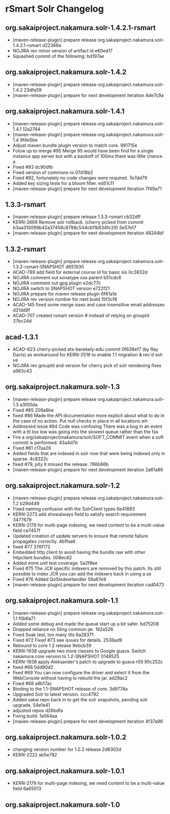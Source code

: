 rSmart Solr Changelog
=====================

org.sakaiproject.nakamura.solr-1.4.2.1-rsmart
---------------------------------------------
* [maven-release-plugin] prepare release org.sakaiproject.nakamura.solr-1.4.2.1-rsmart d22366e
* NOJIRA rev minor version of artifact id e60ed17
* Squashed commit of the following: bd197ae

org.sakaiproject.nakamura.solr-1.4.2
------------------------------------
* [maven-release-plugin] prepare release org.sakaiproject.nakamura.solr-1.4.2 23dfa59
* [maven-release-plugin] prepare for next development iteration 4de7c9a

org.sakaiproject.nakamura.solr-1.4.1
------------------------------------
* [maven-release-plugin] prepare release org.sakaiproject.nakamura.solr-1.4.1 12a2744
* [maven-release-plugin] prepare release org.sakaiproject.nakamura.solr-1.4 9f4e5be
* Adjust maven bundle plugin version to match core. 991715e
* Folow up to merge #95 Merge 95 would have been find for a single instance app server but with a backoff of 100ms there was little chance a
* Fixed #93 dc90dfb
* Fixed version of commons-io 07d18b2
* Fixed #92, fortunately no code changes were required. 7e7dd79
* Added key sizing tests for a bloom filter. ed51c11
* [maven-release-plugin] prepare for next development iteration 7f49a71

1.3.3-rsmart
------------
* [maven-release-plugin] prepare release 1.3.3-rsmart cb32dff
* KERN-2669 Remove solr rollback. (cherry picked from commit b3aa310099b42a37458c8788c544cb11b834fc29) 5e57e17
* [maven-release-plugin] prepare for next development iteration 48244bf

1.3.2-rsmart
------------
* [maven-release-plugin] prepare release org.sakaiproject.nakamura.solr-1.3.2-rsmart-SNAPSHOT d651930
* ACAD-789 add field for external course id for basic sis 0c3832d
* NOJIRA comment out sonatype oss parent b51cdc8
* NOJIRA comment out gpg plugin e2dc77c
* NOJIRA switch to SNAPSHOT version e722f21
* NOJIRA prepare for maven release plugin 6f61a1e
* NOJIRA rev version number for next build 15f3cf8
* ACAD-145 fixed some merge isses and case insensitive email addresses d31dd9f
* ACAD-707 created rsmart version # instead of relying on groupId 37bc24d

acad-1.3.1
----------
* ACAD-623 cherry-picked ets-berekely-edu commit 0f638ef7 (by Ray Davis) as workaround for KERN-2516 to enable 1.1 migration & rev'd solr ve
* NOJIRA rev groupId and version for cherry pick of solr reindexing fixes a983c43

org.sakaiproject.nakamura.solr-1.3
----------------------------------
* [maven-release-plugin] prepare release  org.sakaiproject.nakamura.solr-1.3 a3f00da
* Fixed #85 209a8be
* fixed #86 Made the API documentation more explicit about what to do in the case of no action. Put null checks in place in all locations wh
* Addressed issue #84 Code was confusing There was a bug in an event with a ttl too low was going into the slowest queue rather than the fas
* Fire a org/sakaiproject/nakamura/solr/SOFT_COMMIT event when a soft commit is performed. 43a4d7b
* Fixed #81 c17aa26
* Added fields that are indexed in solr now that were being indexed only in sparse. 4c8322c
* fixed #79, pity it missed the release. 766b86b
* [maven-release-plugin] prepare for next development iteration 2a61a86

org.sakaiproject.nakamura.solr-1.2
----------------------------------
* [maven-release-plugin] prepare release org.sakaiproject.nakamura.solr-1.2 b29d449
* Fixed naming confusion with the SolrClient types 6e41893
* KERN-2273 add showalways field to satisfy search requirement 3477679
* KERN-2179 for multi-page indexing, we need content to be a multi-value field ce7457f
* Updated creation of update servers to ensure that remote failure propagates correctly. 4b1faa6
* fixed #77 376f172
* Embedded http client to avoid having the bundle raw with other httpclient bundles. 008ec62
* Added more unit test coverage. 5a2f8ee
* Fixed #75 The JCR specific indexers are removed by this patch. Its still possible to index JCR you can add the indexers back in using a se
* Fixed #76 Added QoSIndexHandler 58a87e9
* [maven-release-plugin] prepare for next development iteration cad0473

org.sakaiproject.nakamura.solr-1.1
----------------------------------
* [maven-release-plugin] prepare release org.sakaiproject.nakamura.solr-1.1 f0b6a71
* Added some debug and made the queue start up a bit safer. bd75208
* Dropped reliance on Sling common jar. 192a526
* Fixed Soak test, too many ttls 6a28371
* Fixed #72 Fixed #73 see issues for details. 2538ad9
* Rebound to core 1.2 release 9ebcb39
* KERN-1938 upgrade two more classes to Google guava. Switch nakamura.core version to 1.2-SNAPSHOT 0148525
* KERN-1938 apply Aleksander's patch to upgrade to guava r09 95c252c
* fixed #68 5dd90d2
* fixed #69 You can now configure the driver and select it from the WebConsole without having to rebuild the jar. ad28ac2
* Fixed #68 a8b17ac
* Binding to the 1.1-SNAPSHOT release of core. 3d9774a
* Upgraded Solr to latest version. ccc4792
* Added sakai repo back in to get the solr snapshots, pending solr upgrade. 54e1e41
* adjusted repos d26bdfa
* Fixing build. 1a064aa
* [maven-release-plugin] prepare for next development iteration 4f37a96

org.sakaiproject.nakamura.solr-1.0.2
------------------------------------
* changing version number for 1.0.2 release 2d8302d
* KERN-2222 ab5e792

org.sakaiproject.nakamura.solr-1.0.1
------------------------------------
* KERN-2179 for multi-page indexing, we need content to be a multi-value field 6a65013

org.sakaiproject.nakamura.solr-1.0
----------------------------------
